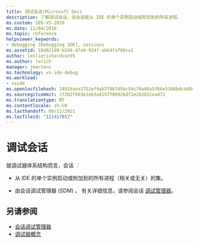 ```yaml
---
title: 调试会话|Microsoft Docs
description: 了解调试会话，该会话是从 IDE 的单个实例启动或附加到的所有进程。
ms.custom: SEO-VS-2020
ms.date: 11/04/2016
ms.topic: reference
helpviewer_keywords:
- debugging [Debugging SDK], sessions
ms.assetid: 18d82199-b2d4-47a9-924f-ab64faf60ca1
author: leslierichardson95
ms.author: lerich
manager: jmartens
ms.technology: vs-ide-debug
ms.workload:
- vssdk
ms.openlocfilehash: 24919aea1751ef9ab7f867d5bc59c70a00a5f66e5386bdc4d8cce042d5bb70bc
ms.sourcegitcommit: c72b2f603e1eb3a4157f00926df2e263831ea472
ms.translationtype: MT
ms.contentlocale: zh-CN
ms.lasthandoff: 08/12/2021
ms.locfileid: "121417857"
---
```

# <a name="debug-session"></a>调试会话
就调试器体系结构而言，会话 *：*

- 从 IDE 的单个实例启动或附加到的所有进程（相关或无关）的集。

- 由会话调试管理器 (SDM) 。 有关详细信息，请参阅会话 [调试管理器](../../extensibility/debugger/session-debug-manager.md)。

## <a name="see-also"></a>另请参阅
- [会话调试管理器](../../extensibility/debugger/session-debug-manager.md)
- [调试器概念](../../extensibility/debugger/debugger-concepts.md)
